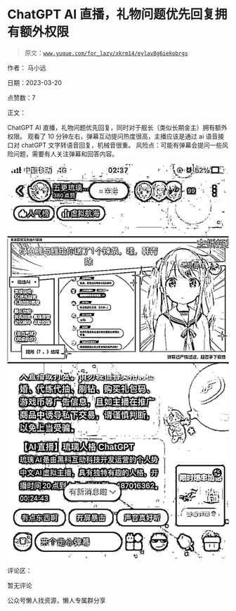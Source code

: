# ChatGPT AI 直播，礼物问题优先回复拥有额外权限

> 原文：[`www.yuque.com/for_lazy/xkrm14/eylav8g6iekobrgs`](https://www.yuque.com/for_lazy/xkrm14/eylav8g6iekobrgs)



作者： 马小远



日期：2023-03-20



点赞数：7

<ne-card data-card-name="hr" data-card-type="block" id="N67vI" data-event-boundary="card">

正文：



ChatGPT AI 直播，礼物问题优先回复，同时对于舰长（类似长期金主）拥有额外权限。 观看了 10 分钟左右，弹幕互动提问热度很高，主播应该是通过 ai 语音接口对 chatGPT 文字转语音回复，机械音很重。 风险点：可能有弹幕会提问一些风险问题，需要有人关注弹幕和回答内容。



<ne-card data-card-name="image" data-card-type="inline" id="AQv4r" data-event-boundary="card">![](img/1b66c1781a9ca263570ac4fb054e1f68.png)</ne-card>

<ne-card data-card-name="hr" data-card-type="block" id="BUBVh" data-event-boundary="card">

评论区：



暂无评论

<ne-card data-card-name="hr" data-card-type="block" id="ruZRH" data-event-boundary="card">

公众号懒人找资源，懒人专属群分享

</ne-card></ne-card></ne-card>
